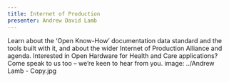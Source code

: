 ```yaml
---
title: Internet of Production
presenter: Andrew David Lamb
---
```


Learn about the ‘Open Know-How’ documentation data standard and the tools built with it, and about the wider Internet of Production Alliance and agenda. Interested in Open Hardware for Health and Care applications? Come speak to us too – we’re keen to hear from you.
  image: ../Andrew Lamb - Copy.jpg 
